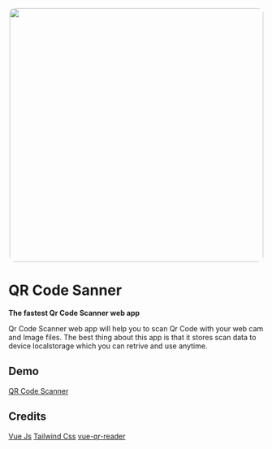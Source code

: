 <p align="center">

<img src="https://i.ibb.co/wSTSy0N/qrcodescanner-banner.png" style="width: 500px; border-radius:10px; max-width: 100%;">
</p>

# QR Code Sanner
**The fastest Qr Code Scanner web app**

Qr Code Scanner web app will help you to scan Qr Code with your web cam and Image files. The best thing about this app is that it stores scan data to device localstorage which you can retrive and use anytime.

## Demo
[QR Code Scanner](https://qrcodescanners.net)

## Credits 
[Vue Js](https://vuejs.org/)
[Tailwind Css](https://tailwindcss.com/)
[vue-qr-reader](https://github.com/gruhn/vue-qrcode-reader)
